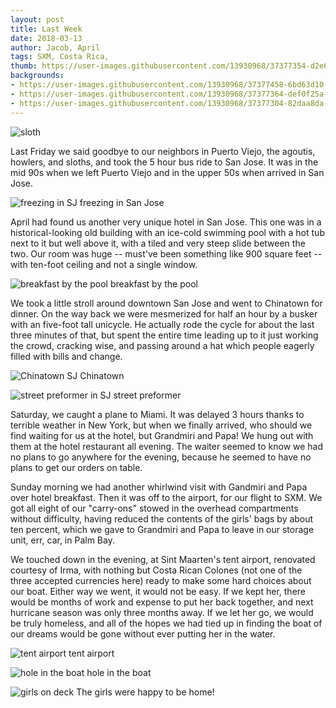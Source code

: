 ```yaml
---
layout: post
title: Last Week
date: 2018-03-13
author: Jacob, April
tags: SXM, Costa Rica, 
thumb: https://user-images.githubusercontent.com/13930968/37377354-d2e64a5a-26ff-11e8-8dc3-09f0b2544e18.jpg
backgrounds:
- https://user-images.githubusercontent.com/13930968/37377458-6bd63d10-2700-11e8-935d-4519b7b33cb3.jpg
- https://user-images.githubusercontent.com/13930968/37377364-def0f25a-26ff-11e8-9010-96a3a4cd6c60.jpg
- https://user-images.githubusercontent.com/13930968/37377304-82daa8da-26ff-11e8-87e1-7c6340e3dc43.jpg
---
```


![sloth](https://user-images.githubusercontent.com/13930968/37377458-6bd63d10-2700-11e8-935d-4519b7b33cb3.jpg)

Last Friday we said goodbye to our neighbors in Puerto Viejo, the agoutis, howlers, and sloths, and took the 5 hour bus ride to San Jose.  It was in the mid 90s when we left Puerto Viejo and in the upper 50s when arrived in San Jose.

![freezing in SJ](https://user-images.githubusercontent.com/13930968/37377354-d2e64a5a-26ff-11e8-8dc3-09f0b2544e18.jpg)
freezing in San Jose

April had found us another very unique hotel in San Jose.  This one was in a historical-looking old building with an ice-cold swimming pool with a hot tub next to it but well above it, with a tiled and very steep slide between the two.  Our room was huge -- must've been something like 900 square feet -- with ten-foot ceiling and not a single window.

![breakfast by the pool](https://user-images.githubusercontent.com/13930968/37377293-6feb167e-26ff-11e8-8f8d-63b2baba3a50.jpg)
breakfast by the pool

We took a little stroll around downtown San Jose and went to Chinatown for dinner. On the way back we were mesmerized for half an hour by a busker with an five-foot tall unicycle.  He actually rode the cycle for about the last three minutes of that, but spent the entire time leading up to it just working the crowd, cracking wise, and passing around a hat which people eagerly filled with bills and change.

![Chinatown SJ](https://user-images.githubusercontent.com/13930968/37377364-def0f25a-26ff-11e8-9010-96a3a4cd6c60.jpg)
Chinatown

![street preformer in SJ](https://user-images.githubusercontent.com/13930968/37377348-c51fe084-26ff-11e8-8b94-c9182dc75d0d.jpg)
street preformer

Saturday, we caught a plane to Miami.  It was delayed 3 hours thanks to terrible weather in New York, but when we finally arrived, who should we find waiting for us at the hotel, but Grandmiri and Papa!  We hung out with them at the hotel restaurant all evening.  The waiter seemed to know we had no plans to go anywhere for the evening, because he seemed to have no plans to get our orders on table.  

Sunday morning we had another whirlwind visit with Gandmiri and Papa over hotel breakfast.  Then it was off to the airport, for our flight to SXM.  We got all eight of our "carry-ons" stowed in the overhead compartments without difficulty, having reduced the contents of the girls' bags by about ten percent, which we gave to Grandmiri and Papa to leave in our storage unit, err, car, in Palm Bay.

We touched down in the evening, at Sint Maarten's tent airport, renovated courtesy of Irma, with  nothing but Costa Rican Colones (not one of the three accepted currencies here) ready to make some hard choices about our boat. Either way we went, it would not be easy. If we kept her, there would be months of work and expense to put her back together, and next hurricane season was only three months away. If we let her go, we would be truly homeless, and all of the hopes we had tied up in finding the boat of our dreams would be gone without ever putting her in the water. 

![tent airport](https://user-images.githubusercontent.com/13930968/37377342-ba6f6c0e-26ff-11e8-85d9-822348eda4c1.jpg)
tent airport

![hole in the boat](https://user-images.githubusercontent.com/13930968/37377304-82daa8da-26ff-11e8-87e1-7c6340e3dc43.jpg)
hole in the boat

![girls on deck](https://user-images.githubusercontent.com/13930968/37377325-9d684a36-26ff-11e8-9c79-1e0f59b79802.jpg)
The girls were happy to be home! 
